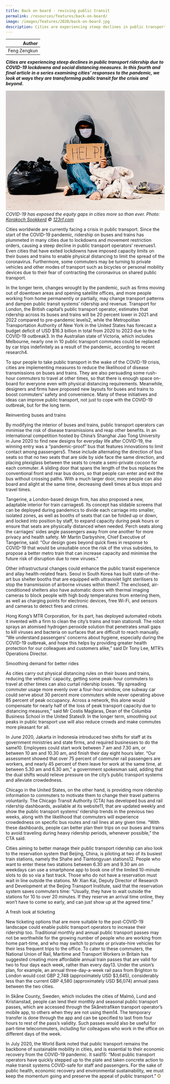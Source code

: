 ```yaml
---
title: Back on board - reviving public transit
permalink: /resources/features/back-on-board/
image: /images/features/2020/back-on-board.jpg
description: Cities are experiencing steep declines in public transport ridership due to COVID-19 lockdowns and social distancing measures. In this fourth and final article in a series examining cities’ responses to the pandemic, we look at ways they are transforming public transit for the crisis and beyond.
---
```


| Author |
|---:|
| Feng Zengkun |

***Cities are experiencing steep declines in public transport ridership due to COVID-19 lockdowns and social distancing measures. In this fourth and final article in a series examining cities’ responses to the pandemic, we look at ways they are transforming public transit for the crisis and beyond.***

![COVID-19 has exposed the equity gaps in cities more so than ever](/images/features/2020/covid-homeless.jpg/)*COVID-19 has exposed the equity gaps in cities more so than ever. Photo: [Korakoch Sookkerd](https://www.123rf.com/profile_korakochstock) © [123rf.com](https://www.123rf.com)*

Cities worldwide are currently facing a crisis in public transport. Since the start of the COVID-19 pandemic, ridership on buses and trains has plummeted in many cities due to lockdowns and movement restriction orders, causing a steep decline in public transport operators’ revenues1. Even cities that have exited lockdowns have imposed capacity limits on their buses and trains to enable physical distancing to limit the spread of the coronavirus. Furthermore, some commuters may be turning to private vehicles and other modes of transport such as bicycles or personal mobility devices due to their fear of contracting the coronavirus on shared public transport. 

In the longer term, changes wrought by the pandemic, such as firms moving out of downtown areas and opening satellite offices, and more people working from home permanently or partially, may change transport patterns and dampen public transit systems’ ridership and revenue. Transport for London, the British capital’s public transport operator, estimates that ridership across its buses and trains will be 20 percent lower in 2021 and 2022 compared to pre-pandemic levels2, while the Metropolitan Transportation Authority of New York in the United States has forecast a budget deficit of USD $16.3 billion in total from 2020 to 2023 due to the COVID-19 outbreak3. In the Australian state of Victoria, which includes Melbourne, nearly one in 10 public transport commutes could be replaced by car trips indefinitely as a result of the pandemic, according to recent research4.

To spur people to take public transport in the wake of the COVID-19 crisis, cities are implementing measures to reduce the likelihood of disease transmissions on buses and trains. They are also persuading some rush-hour commuters to travel at other times, so that there is enough space on-board for everyone even with physical distancing requirements. Meanwhile, designers and firms have proposed new layouts for buses and trains to boost commuters’ safety and convenience. Many of these initiatives and ideas can improve public transport, not just to cope with the COVID-19 outbreak, but for the long term.

Reinventing buses and trains

By modifying the interior of buses and trains, public transport operators can minimise the risk of disease transmissions and reap other benefits. In an international competition hosted by China’s Shanghai Jiao Tong University in June 2020 to find new designs for everyday life after COVID-19, the winning entry was a “pandemic-proof” bus that features innovations to limit contact among passengers5. These include alternating the direction of bus seats so that no two seats that are side by side face the same direction, and placing plexiglass between the seats to create a semi-private cocoon for each commuter. A sliding door that spans the length of the bus replaces the conventional front and rear bus doors, so that people can enter and exit the bus without crossing paths. With a much larger door, more people can also board and alight at the same time, decreasing dwell times at bus stops and travel times. 

Tangerine, a London-based design firm, has also proposed a new, adaptable interior for train carriages6. Its concept has slidable screens that can be deployed during pandemics to divide each carriage into smaller, isolated zones, as well as booths of seats that can be folded up or down, and locked into position by staff, to expand capacity during peak hours or ensure that seats are physically distanced when needed. Perch seats along the carriages’ sides angle passengers away from one another for more privacy and health safety. Mr Martin Darbyshire, Chief Executive of Tangerine, said: “Our design goes beyond quick fixes in response to COVID-19 that would be unsuitable once the risk of the virus subsides, to propose a better metro train that can increase capacity and minimise the future risk of disruption due to new viruses.”

Other infrastructural changes could enhance the public transit experience and allay health-related fears. Seoul in South Korea has built state-of-the-art bus shelter booths that are equipped with ultraviolet light sterilisers to stop the transmission of airborne viruses within them7. The enclosed, air-conditioned shelters also have automatic doors with thermal imaging cameras to block people with high body temperatures from entering them, as well as charging points for electronic devices, free Wi-Fi, and sensors and cameras to detect fires and crimes. 

Hong Kong’s MTR Corporation, for its part, has deployed automated robots it invented with a firm to clean the city’s trains and train stations8. The robot sprays an atomised hydrogen peroxide solution that penetrates small gaps to kill viruses and bacteria on surfaces that are difficult to reach manually. “We understand passengers’ concerns about hygiene, especially during the COVID-19 outbreak, and hope this helps by providing greater health protection for our colleagues and customers alike,” said Dr Tony Lee, MTR’s Operations Director.    

Smoothing demand for better rides

As cities carry out physical distancing rules on their buses and trains, reducing the vehicles’ capacity, getting some peak-hour commuters to travel at other times can also curtail ridership losses. “By spreading commuter usage more evenly over a four-hour window, one subway car could serve about 30 percent more commuters while never operating above 85 percent of peak occupancy. Across a network, this alone would compensate for nearly half of the loss of peak transport capacity due to distancing measures,” said Mr Costis Maglaras, Dean of the Columbia Business School in the United States9. In the longer term, smoothing out peaks in public transport use will also reduce crowds and make commutes more pleasant for all.

In June 2020, Jakarta in Indonesia introduced two shifts for staff at its government ministries and state firms, and required businesses to do the same10. Employees could start work between 7 am and 7.30 am, or between 10 am and 10.30 am, and finish their day eight hours later. “Our assessment showed that over 75 percent of commuter rail passengers are workers, and nearly 45 percent of them leave for work at the same time, at between 5.30 am and 6.30 am,” a government spokesman said, adding that the dual shifts would relieve pressure on the city’s public transport systems and alleviate crowdedness. 

Chicago in the United States, on the other hand, is providing more ridership information to commuters to motivate them to change their travel patterns voluntarily. The Chicago Transit Authority (CTA) has developed bus and rail ridership dashboards, available at its website11, that are updated weekly and show the public transport systems’ ridership trends in the previous two weeks, along with the likelihood that commuters will experience crowdedness on specific bus routes and rail lines at any given time. “With these dashboards, people can better plan their trips on our buses and trains to avoid traveling during heavy ridership periods, whenever possible,” the CTA said.

Cities aiming to better manage their public transport ridership can also look to the reservation system that Beijing, China, is piloting at two of its busiest train stations, namely the Shahe and Tiantongyuan stations12. People who want to enter these two stations between 6.30 am and 9.30 am on weekdays can use a smartphone app to book one of the limited 10-minute slots to do so via a fast track. Those who do not have a reservation must wait in line outside the stations. Mr Xian Kai, Deputy Director of Research and Development at the Beijing Transport Institute, said that the reservation system saves commuters time: “Usually, they have to wait outside the stations for 10 to over 20 minutes. If they reserve an arrival time online, they won’t have to come so early, and can just show up at the agreed time.” 

A fresh look at ticketing

New ticketing options that are more suitable to the post-COVID-19 landscape could enable public transport operators to increase their ridership too. Traditional monthly and annual public transport passes may not be worthwhile for the growing number of people who are working from home part-time, and who may switch to private or private-hire vehicles for their less frequent trips to the office. To cater to these commuters, the National Union of Rail, Maritime and Transport Workers in Britain has suggested creating more affordable annual train passes that are valid for two to four days each week, rather than every day13. Under the union’s plan, for example, an annual three-day-a-week rail pass from Brighton to London would cost GBP 2,748 (approximately USD $3,645), considerably less than the current GBP 4,580 (approximately USD $6,074) annual pass between the two cities. 

In Skåne County, Sweden, which includes the cities of Malmö, Lund and Kristianstad, people can lend their monthly and seasonal public transport passes, which are accessed through the Skånetrafiken transport operator’s mobile app, to others when they are not using them14. The temporary transfer is done through the app and can be specified to last from four hours to rest of the pass’s validity. Such passes would also be useful for part-time telecommuters, including for colleagues who work in the office on different days of the week. 

In July 2020, the World Bank noted that public transport remains the backbone of sustainable mobility in cities, and is essential to their economic recovery from the COVID-19 pandemic. It said15: “Most public transport operators have quickly stepped up to the plate and taken concrete action to make transit systems COVID-safe for staff and passengers. For the sake of public health, economic recovery and environmental sustainability, we must keep the momentum going and preserve the appeal of public transport.” **<font color="#967942">O</font>**
